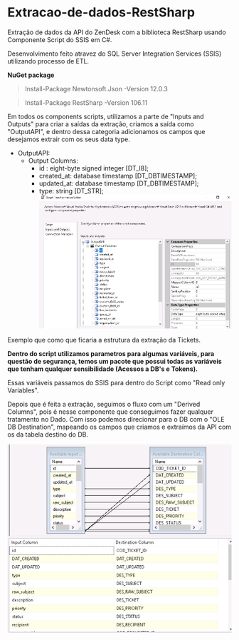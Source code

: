 # Extracao-de-dados-RestSharp

Extração de dados da API do ZenDesk com a biblioteca RestSharp usando Componente Script do SSIS em C#.

Desenvolvimento feito atravez do SQL Server Integration Services (SSIS) utilizando processo de ETL.

**NuGet package**
>Install-Package Newtonsoft.Json -Version 12.0.3

>Install-Package RestSharp -Version 106.11


Em todos os components scripts, utilizamos a parte de "Inputs and Outputs" para criar a saídas da extração, criamos a saída como "OutputAPI", e dentro dessa categoria adicionamos os campos que desejamos extrair com os seus data type.

* OutputAPI:
  * Output Columns:
    * id : eight-byte signed integer [DT_I8];
    * created_at: database timestamp [DT_DBTIMESTAMP];
    * updated_at: database timestamp [DT_DBTIMESTAMP];
    * type: string [DT_STR];
![alt text](https://github.com/pedrogfx/Extracao-RestSharp/blob/master/ZENDESK/TICKETS/PNG/Print%20output%20example.png)
    
Exemplo que como que ficaria a estrutura da extração da Tickets.

**Dentro do script utilizamos parametros para algumas variáveis, para questão de segurança, temos um pacote que possui todas as variáveis que tenham qualquer sensibilidade (Acessos a DB's e Tokens).**

Essas variáveis passamos do SSIS para dentro do Script como "Read only Variables".

Depois que é feita a extração, seguimos o fluxo com um "Derived Columns", pois é nesse componente que conseguimos fazer qualquer tratamento no Dado. Com isso podemos direcionar para o DB com o "OLE DB Destination", mapeando os campos que criamos e extraímos da API com os da tabela destino do DB.
		
![alt text](https://github.com/pedrogfx/Extracao-RestSharp/blob/master/ZENDESK/TICKETS/PNG/Print%20destination%20example.png)
